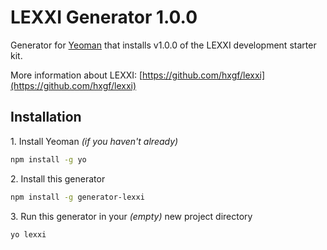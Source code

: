 # LEXXI Generator 1.0.0

Generator for [Yeoman](http://yeoman.io/) that installs v1.0.0 of the LEXXI development starter kit.

More information about LEXXI: [https://github.com/hxgf/lexxi](https://github.com/hxgf/lexxi)

## Installation

1\. Install Yeoman *(if you haven't already)*
```bash
npm install -g yo
```

2\. Install this generator
```bash
npm install -g generator-lexxi
```

3\. Run this generator in your *(empty)* new project directory
```bash
yo lexxi
```
